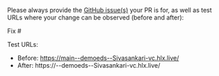 Please always provide the [GitHub issue(s)](../issues) your PR is for, as well as test URLs where your change can be observed (before and after):

Fix #<gh-issue-id>

Test URLs:
- Before: https://main--demoeds--Sivasankari-vc.hlx.live/
- After: https://<branch>--demoeds--Sivasankari-vc.hlx.live/
